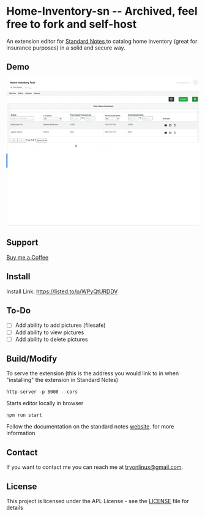 # Home-Inventory-sn -- Archived, feel free to fork and self-host 

An extension editor for [Standard Notes ](https://standardnotes.org)to catalog home inventory (great for insurance purposes) in a solid and secure way.

## Demo
![](https://github.com/tryonlinux/Home-Inventory-sn/blob/0e3ba5e2eef79cc8f781e2adc1079f32c9a33395/Home%20Inventory.gif)

## Support

[Buy me a Coffee](https://www.buymeacoffee.com/tryomas)

## Install

Install Link: https://listed.to/p/WPyQtURDDV

## To-Do

- [ ] Add ability to add pictures (filesafe)
- [ ] Add ability to view pictures
- [ ] Add ability to delete pictures

## Build/Modify

To serve the extension (this is the address you would link to in when "installing" the extension in Standard Notes)

```
http-server -p 8008 --cors
```

Starts editor locally in browser

```
npm run start
```

Follow the documentation on the standard notes [website](https://docs.standardnotes.org/extensions/intro/). for more information

## Contact

If you want to contact me you can reach me at <tryonlinux@gmail.com>.

## License

This project is licensed under the APL License - see the [LICENSE](LICENSE) file for details

